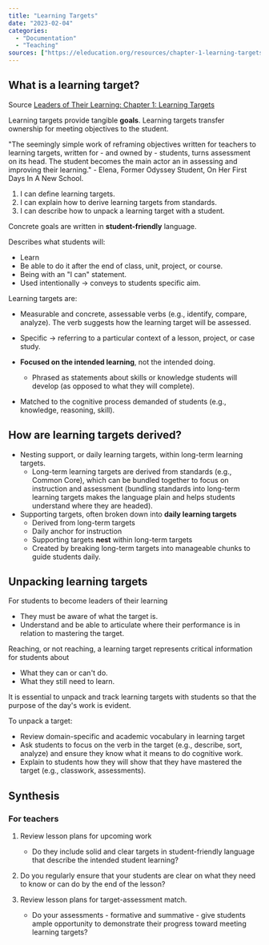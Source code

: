 ```yaml
---
title: "Learning Targets"
date: "2023-02-04"
categories: 
  - "Documentation"
  - "Teaching"
sources: ["https://eleducation.org/resources/chapter-1-learning-targets"]
---
```


## What is a learning target?

Source
[Leaders of Their Learning: Chapter 1: Learning Targets](https://eleducation.org/resources/chapter-1-learning-targets)

Learning targets provide tangible **goals**.
Learning targets transfer ownership for meeting objectives to the student.

"The seemingly simple work of reframing objectives written for teachers to learning targets, written for - and owned by - students, turns assessment on its head. The student becomes the main actor an in assessing and improving their learning." - Elena, Former Odyssey Student, On Her First Days In A New School.

1. I can define learning targets.
2. I can explain how to derive learning targets from standards.
3. I can describe how to unpack a learning target with a student.

Concrete goals are written in **student-friendly** language.

Describes what students will:

- Learn
- Be able to do it after the end of class, unit, project, or course.
- Being with an "I can" statement.
- Used intentionally -> conveys to students specific aim.

Learning targets are:

- Measurable and concrete, assessable verbs (e.g., identify, compare, analyze). The verb suggests how the learning target will be assessed.
- Specific -> referring to a particular context of a lesson, project, or case study.
- **Focused on the intended learning**, not the intended doing.
  
  - Phrased as statements about skills or knowledge students will develop (as opposed to what they will complete).

- Matched to the cognitive process demanded of students (e.g., knowledge, reasoning, skill).

## How are learning targets derived?

- Nesting support, or daily learning targets, within long-term learning targets.
  - Long-term learning targets are derived from standards (e.g., Common Core), which can be bundled together to focus on instruction and assessment (bundling standards into long-term learning targets makes the language plain and helps students understand where they are headed).
- Supporting targets, often broken down into **daily learning targets**
  - Derived from long-term targets
  - Daily anchor for instruction
  - Supporting targets **nest** within long-term targets
  - Created by breaking long-term targets into manageable chunks to guide students daily.

## Unpacking learning targets

For students to become leaders of their learning

- They must be aware of what the target is.
- Understand and be able to articulate where their performance is in relation to mastering the target.

Reaching, or not reaching, a learning target represents critical information for students about

- What they can or can't do.
- What they still need to learn.

It is essential to unpack and track learning targets with students so that the purpose of the day's work is evident.

To unpack a target:

- Review domain-specific and academic vocabulary in learning target
- Ask students to focus on the verb in the target (e.g., describe, sort, analyze) and ensure they know what it means to do cognitive work.
- Explain to students how they will show that they have mastered the target (e.g., classwork, assessments).

## Synthesis

### For teachers

1. Review lesson plans for upcoming work

   - Do they include solid and clear targets in student-friendly language that describe the intended student learning?

2. Do you regularly ensure that your students are clear on what they need to know or can do by the end of the lesson?

3. Review lesson plans for target-assessment match.
  
   - Do your assessments - formative and summative - give students ample opportunity to demonstrate their progress toward meeting learning targets?